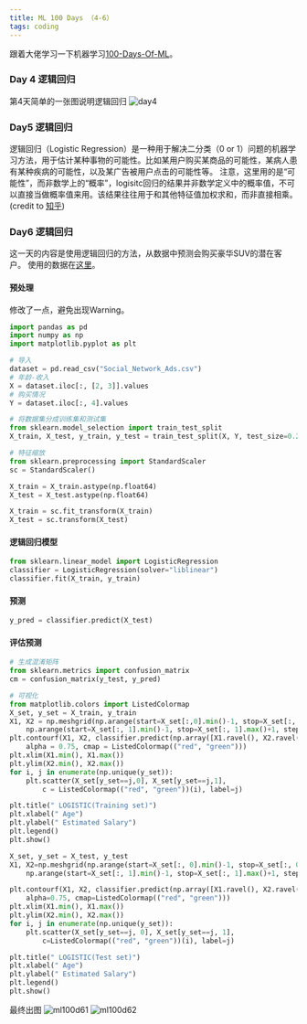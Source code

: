 ```yaml
---
title: ML 100 Days （4-6）
tags: coding
---
```


跟着大佬学习一下机器学习[100-Days-Of-ML](https://github.com/MLEveryday/100-Days-Of-ML-Code)。


### Day 4 逻辑回归
第4天简单的一张图说明逻辑回归
![day4](https://github.com/MachineLearning100/100-Days-Of-ML-Code/raw/master/Info-graphs/Day%204.jpg)


### Day5 逻辑回归
逻辑回归（Logistic Regression）是一种用于解决二分类（0 or 1）问题的机器学习方法，用于估计某种事物的可能性。比如某用户购买某商品的可能性，某病人患有某种疾病的可能性，以及某广告被用户点击的可能性等。 注意，这里用的是“可能性”，而非数学上的“概率”，logisitc回归的结果并非数学定义中的概率值，不可以直接当做概率值来用。该结果往往用于和其他特征值加权求和，而非直接相乘。(credit to [知乎](https://zhuanlan.zhihu.com/p/28408516))

### Day6 逻辑回归
这一天的内容是使用逻辑回归的方法，从数据中预测会购买豪华SUV的潜在客户。
使用的数据在[这里](https://github.com/Avik-Jain/100-Days-Of-ML-Code/blob/master/datasets/Social_Network_Ads.csv)。

#### 预处理
修改了一点，避免出现Warning。
```python
import pandas as pd
import numpy as np
import matplotlib.pyplot as plt

# 导入
dataset = pd.read_csv("Social_Network_Ads.csv")
# 年龄-收入
X = dataset.iloc[:, [2, 3]].values
# 购买情况
Y = dataset.iloc[:, 4].values

# 将数据集分成训练集和测试集
from sklearn.model_selection import train_test_split
X_train, X_test, y_train, y_test = train_test_split(X, Y, test_size=0.25, random_state=0)

# 特征缩放
from sklearn.preprocessing import StandardScaler
sc = StandardScaler()

X_train = X_train.astype(np.float64)
X_test = X_test.astype(np.float64)

X_train = sc.fit_transform(X_train)
X_test = sc.transform(X_test)
```

#### 逻辑回归模型

```python
from sklearn.linear_model import LogisticRegression
classifier = LogisticRegression(solver="liblinear")
classifier.fit(X_train, y_train)
```

#### 预测

```python
y_pred = classifier.predict(X_test)
```

#### 评估预测

```python
# 生成混淆矩阵
from sklearn.metrics import confusion_matrix
cm = confusion_matrix(y_test, y_pred)

# 可视化
from matplotlib.colors import ListedColormap
X_set, y_set = X_train, y_train
X1, X2 = np.meshgrid(np.arange(start=X_set[:,0].min()-1, stop=X_set[:, 0].max()+1, step=0.01),
	np.arange(start=X_set[:, 1].min()-1, stop=X_set[:, 1].max()+1, step=0.01))
plt.contourf(X1, X2, classifier.predict(np.array([X1.ravel(), X2.ravel()]).T).reshape(X1.shape),
	alpha = 0.75, cmap = ListedColormap(("red", "green")))
plt.xlim(X1.min(), X1.max())
plt.ylim(X2.min(), X2.max())
for i, j in enumerate(np.unique(y_set)):
	plt.scatter(X_set[y_set==j,0], X_set[y_set==j,1],
		c = ListedColormap(("red", "green"))(i), label=j)

plt.title(" LOGISTIC(Training set)")
plt.xlabel(" Age")
plt.ylabel(" Estimated Salary")
plt.legend()
plt.show()

X_set, y_set = X_test, y_test
X1, X2=np.meshgrid(np.arange(start=X_set[:, 0].min()-1, stop=X_set[:, 0].max()+1, step=0.01),
	np.arange(start=X_set[:, 1].min()-1, stop=X_set[:, 1].max()+1, step=0.01))

plt.contourf(X1, X2, classifier.predict(np.array([X1.ravel(), X2.ravel()]).T).reshape(X1.shape),
	alpha=0.75, cmap=ListedColormap(("red", "green")))
plt.xlim(X1.min(), X1.max())
plt.ylim(X2.min(), X2.max())
for i, j in enumerate(np.unique(y_set)):
	plt.scatter(X_set[y_set==j, 0], X_set[y_set==j, 1],
		c=ListedColormap(("red", "green"))(i), label=j)

plt.title(" LOGISTIC(Test set)")
plt.xlabel(" Age")
plt.ylabel(" Estimated Salary")
plt.legend()
plt.show()
```

最终出图
![ml100d61](https://raw.githubusercontent.com/pzweuj/pzweuj.github.io/master/downloads/images/ml100d6_1.jpg)
![ml100d62](https://raw.githubusercontent.com/pzweuj/pzweuj.github.io/master/downloads/images/ml100d6_2.jpg)

[-_-]:jing


